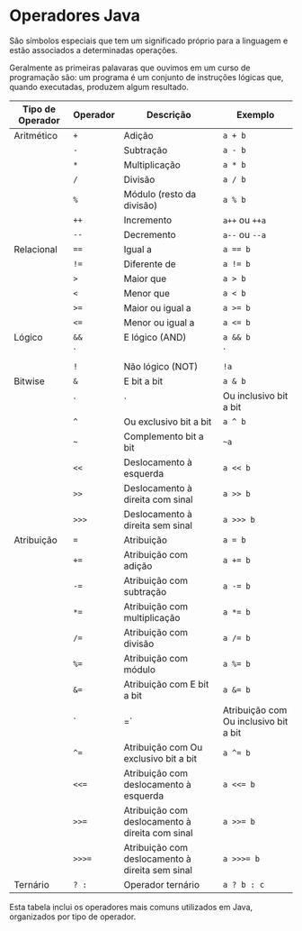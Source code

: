 # Operadores Java
 
São símbolos especiais que tem um significado próprio para a linguagem e estão associados a determinadas operações.

Geralmente as primeiras palavaras que ouvimos em um curso de programação são: um programa é um conjunto de instruções lógicas que, quando executadas, produzem algum resultado.

| Tipo de Operador | Operador | Descrição                                      | Exemplo                |
|------------------|----------|------------------------------------------------|------------------------|
| Aritmético       | `+`      | Adição                                         | `a + b`                |
|                  | `-`      | Subtração                                      | `a - b`                |
|                  | `*`      | Multiplicação                                  | `a * b`                |
|                  | `/`      | Divisão                                        | `a / b`                |
|                  | `%`      | Módulo (resto da divisão)                      | `a % b`                |
|                  | `++`     | Incremento                                     | `a++` ou `++a`         |
|                  | `--`     | Decremento                                     | `a--` ou `--a`         |
| Relacional       | `==`     | Igual a                                        | `a == b`               |
|                  | `!=`     | Diferente de                                   | `a != b`               |
|                  | `>`      | Maior que                                      | `a > b`                |
|                  | `<`      | Menor que                                      | `a < b`                |
|                  | `>=`     | Maior ou igual a                               | `a >= b`               |
|                  | `<=`     | Menor ou igual a                               | `a <= b`               |
| Lógico           | `&&`     | E lógico (AND)                                 | `a && b`               |
|                  | `||`     | Ou lógico (OR)                                 | `a || b`               |
|                  | `!`      | Não lógico (NOT)                               | `!a`                   |
| Bitwise          | `&`      | E bit a bit                                    | `a & b`                |
|                  | `|`      | Ou inclusivo bit a bit                         | `a | b`                |
|                  | `^`      | Ou exclusivo bit a bit                         | `a ^ b`                |
|                  | `~`      | Complemento bit a bit                          | `~a`                   |
|                  | `<<`     | Deslocamento à esquerda                        | `a << b`               |
|                  | `>>`     | Deslocamento à direita com sinal               | `a >> b`               |
|                  | `>>>`    | Deslocamento à direita sem sinal               | `a >>> b`              |
| Atribuição       | `=`      | Atribuição                                     | `a = b`                |
|                  | `+=`     | Atribuição com adição                          | `a += b`               |
|                  | `-=`     | Atribuição com subtração                       | `a -= b`               |
|                  | `*=`     | Atribuição com multiplicação                   | `a *= b`               |
|                  | `/=`     | Atribuição com divisão                         | `a /= b`               |
|                  | `%=`     | Atribuição com módulo                          | `a %= b`               |
|                  | `&=`     | Atribuição com E bit a bit                     | `a &= b`               |
|                  | `|=`     | Atribuição com Ou inclusivo bit a bit          | `a |= b`               |
|                  | `^=`     | Atribuição com Ou exclusivo bit a bit          | `a ^= b`               |
|                  | `<<=`    | Atribuição com deslocamento à esquerda         | `a <<= b`              |
|                  | `>>=`    | Atribuição com deslocamento à direita com sinal| `a >>= b`              |
|                  | `>>>=`   | Atribuição com deslocamento à direita sem sinal| `a >>>= b`             |
| Ternário         | `? :`    | Operador ternário                              | `a ? b : c`            |

Esta tabela inclui os operadores mais comuns utilizados em Java, organizados por tipo de operador.


